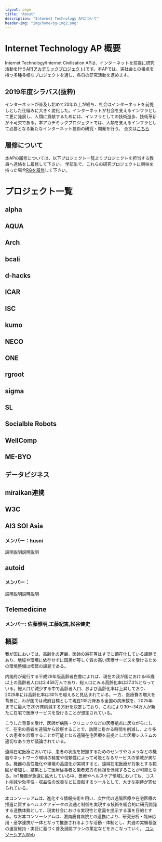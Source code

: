 ```yaml
---
layout: page
title: "About"
description: "Internet Technology APについて"
header-img: "img/home-bg-img2.png"
---
```

# Internet Technology AP 概要
Internet Technology/Internet Civilisation APは、インターネットを前提に研究活動を行う[AP(アカデミックプロジェクト)](https://www.sfc.keio.ac.jp/gsmg/education/ap/)です。本APでは、実社会との接点を持つ多種多様なプロジェクトを通し、各自の研究活動を進めます。

## 2019年度シラバス(抜粋)
インターネットが普及し始めて20年以上が経ち、社会はインターネットを前提しとした仕組みに大きく変化した。インターネットが社会を支えるインフラとして更に発展し、人類に貢献するためには、インフラとしての技術進歩、技術革新が不可欠である。本アカデミックプロジェクトでは、人類を支えるインフラとして必要となる新たなインターネット技術の研究・開発を行う。 
全文は[こちら](https://vu.sfc.keio.ac.jp/course2014/summary/syll_view_c.cgi?yc=2019_44668&ks=70002)
 
## 履修について
本APの履修については、以下プロジェクト一覧よりプロジェクトを担当する教員へ連絡をし履修して下さい。
学部生で、これらの研究プロジェクトに興味を持った場合[RGを履修](https://portal.sfc.wide.ad.jp/newcomer)して下さい。

# プロジェクト一覧

## alpha
## AQUA
## Arch
## bcali
## d-hacks
## ICAR
## ISC
## kumo
## NECO
## ONE
## rgroot
## sigma
## SL
## Socialble Robots
## WellComp
## ME-BYO
## データビジネス
## miraikan連携
## W3C
## AI3 SOI Asia
### メンバー：husni
説明説明説明説明
## autoid
### メンバー：
説明説明説明説明
## Telemedicine
### メンバー: 佐藤雅明,工藤紀篤,松谷健史
## 概要
我が国においては、高齢化の進展、医師の遍在等はすでに顕在化している課題であり、地域や環境に依存せずに国民が等しく質の高い医療サービスを受けるための環境整備は喫緊の課題である。

内閣府が発行する平成29年版高齢者白書によれば、現在の我が国における65歳以上の高齢者人口は3,459万人であり、総人口にみる高齢化率は27.3%となっている。総人口が減少する中で高齢者人口、および高齢化率は上昇しており、2025年には高齢化率は30%を越えると見込まれている。一方、医療費の増大を背景に、わが国では政府目標として現在135万床ある全国の病床数を、2025年までに最大で20万床削減する方針を決定しており、これにより30～34万人が新たに在宅で医療サービスを受けることが想定されている。

こうした背景を受け、医師が病院・クリニックなどの医療拠点に居ながらにして、在宅の患者を遠隔から診察することで、訪問に掛かる時間を削減し、より多くの患者を診察することが可能となる遠隔在宅医療を前提とした医療システムの適切なあり方が議論されている。

遠隔在宅医療においては、患者の状態を把握するためのセンサやカメラなどの機器やネットワーク環境の精度や信頼性によって可能となるサービスの領域が異なる。機器の高性能化や環境の高度化が実現すると、遠隔在宅医療が対象とする範囲が増加し、結果として医療従事者と患者双方の負担を低減することが可能となる。IoT機器が急速に拡大している中、医療やヘルスケア領域においても、コスト削減や効率性・収益性の改善などに貢献するツールとして、大きな期待が寄せられている。

本コンソーシアムは、進化する情報技術を用い、次世代の遠隔医療や在宅医療の推進に資するヘルスケアデータの流通と制御を実現する技術を総合的に研究開発する連携体勢として、現実社会における実現性と意義を提示する事を目的とする。なお本コンソーシアムは、湘南慶育病院との連携により、研究分析・臨床応用・産学連携が一体となって推進されるような活動・体制とし、共通の実験基盤の運営維持・実証に基づく普及展開プランの策定などをおこなっていく。
[コンソーシアムWeb](https://www.kri.sfc.keio.ac.jp/ja/consortium/lis/) 

 
